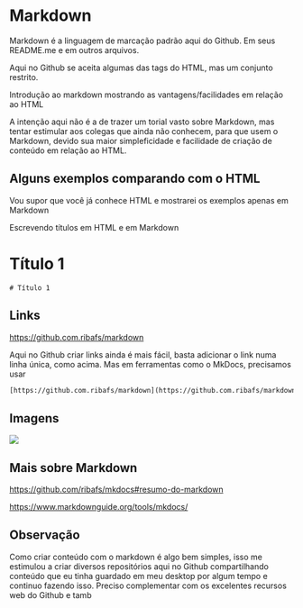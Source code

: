 # Markdown

Markdown é a linguagem de marcação padrão aqui do Github. Em seus README.me e em outros arquivos.

Aqui no Github se aceita algumas das tags do HTML, mas um conjunto restrito.

Introdução ao markdown mostrando as vantagens/facilidades em relação ao HTML

A intenção aqui não é a de trazer um torial vasto sobre Markdown, mas tentar estimular aos colegas que ainda não conhecem, para que usem o Markdown, devido sua maior simpleficidade e facilidade de criação de conteúdo em relação ao HTML.

## Alguns exemplos comparando com o HTML

Vou supor que você já conhece HTML e mostrarei os exemplos apenas em Markdown

Escrevendo títulos em HTML e em Markdown

# Título 1
```
# Título 1
``` 
## Links

https://github.com.ribafs/markdown

Aqui no Github criar links ainda é mais fácil, basta adicionar o link numa linha única, como acima. Mas em ferramentas como o MkDocs, precisamos usar

```html
[https://github.com.ribafs/markdown](https://github.com.ribafs/markdown)
```
## Imagens

![](imagem.png)

## Mais sobre Markdown

https://github.com/ribafs/mkdocs#resumo-do-markdown

https://www.markdownguide.org/tools/mkdocs/

## Observação

Como criar conteúdo com o markdown é algo bem simples, isso me estimulou a criar diversos repositórios aqui no Github compartilhando conteúdo que eu tinha guardado em meu desktop por algum tempo e continuo fazendo isso. Preciso complementar com os excelentes recursos web do Github e tamb

